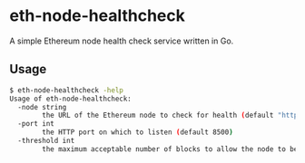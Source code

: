 # eth-node-healthcheck
A simple Ethereum node health check service written in Go.

## Usage

```bash
$ eth-node-healthcheck -help
Usage of eth-node-healthcheck:
  -node string
    	the URL of the Ethereum node to check for health (default "http://localhost:8545")
  -port int
    	the HTTP port on which to listen (default 8500)
  -threshold int
    	the maximum acceptable number of blocks to allow the node to be behind (default 10)
```
